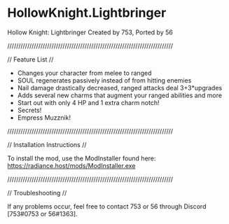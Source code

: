 # HollowKnight.Lightbringer


Hollow Knight: Lightbringer
Created by 753, Ported by 56

///////////////////////////////////////////////////////////////////////////

// Feature List //

+ Changes your character from melee to ranged
+ SOUL regenerates passively instead of from hitting enemies
+ Nail damage drastically decreased, ranged attacks deal 3+3*upgrades
+ Adds several new charms that augment your ranged abilities and more
+ Start out with only 4 HP and 1 extra charm notch!
+ Secrets!
+ Empress Muzznik!

///////////////////////////////////////////////////////////////////////////

// Installation Instructions //

To install the mod, use the ModInstaller found here:
https://radiance.host/mods/ModInstaller.exe

///////////////////////////////////////////////////////////////////////////

// Troubleshooting //

If any problems occur, feel free to contact 753 or 56 through Discord [753#0753 or 56#1363].
